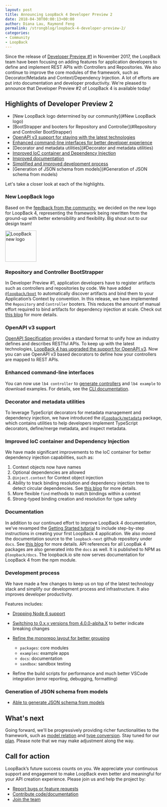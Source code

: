 ```yaml
---
layout: post
title: Announcing LoopBack 4 Developer Preview 2
date: 2018-04-30T00:00:13+00:00
author: Diana Lau, Raymond Feng
permalink: /strongblog/loopback-4-developer-preview-2/
categories:
- Community
- LoopBack
---
```


Since the release of [Developer Preview #1][dp1] in November 2017, the LoopBack
team have been focusing on adding features for application developers to define
and implement REST APIs with Controllers and Repositories. We also continue to
improve the core modules of the framework, such as Decorator/Metadata and
Context/Dependency Injection. A lot of efforts are put into documentation and
developer productivity. We're pleased to announce that Developer Preview #2
of LoopBack 4 is available today!

## Highlights of Developer Preview 2

* [New LoopBack logo determined by our community](#New LoopBack logo)
* [BootStrapper and booters for Repository and Controller](#Repository and Controller BootStrapper)
* [OpenAPI v3 support for staying with the latest technologies](#OpenAPI-v3-support)
* [Enhanced command-line interfaces for better developer experience](#Enhanced-command-line-interfaces)
* [Decorator and metadata utilities](#Decorator and metadata utilities)
* [Improved IoC container and Dependency Injection](#Improved-ioc-di)
* [Improved documentation](#Documentation)
* [Simplified and improved development process](#Development-process)
* [Generation of JSON schema from models](#Generation of JSON schema from models)

Let's take a closer look at each of the highlights.

### New LoopBack logo

Based on the [feedback from the community][logo], we decided on the new logo
for LoopBack 4, representing the framework being rewritten from the ground-up
with better extensibility and flexibility. Big shout out to our design team!

<img src="http://loopback.io/images/branding/mark/blue/loopback.jpg" alt="LoopBack new logo" style="width: 100px; margin:auto;"/>

### Repository and Controller BootStrapper

In Developer Preview #1, application developers have to register artifacts such
as controllers and repositories by code. We have added [`@loopback/boot`][boot-git]
to automatically discover artifacts and bind them to your Application’s Context
by convention. In this release, we have implemented the `Repository` and
`Controller` booters. This reduces the amount of manual effort required to
bind artifacts for dependency injection at scale. Check out [this blog][boot-blog]
for more details.

### OpenAPI v3 support

[OpenAPI Specification][oas] provides a standard format to unify how an industry
defines and describes RESTful APIs. To keep up with the latest technologies,
[LoopBack 4 has upgraded the support for OpenAPI v3][swagger-to-oas3]. Now you
can use OpenAPI v3 based decorators to define how your controllers are mapped
to REST APIs.

### Enhanced command-line interfaces

You can now use `lb4 controller` to [generate controllers][controller-blog]
and `lb4 example` to download examples. For details, see the [CLI documentation][cli-doc].

### Decorator and metadata utilities

To leverage TypeScript decorators for metadata management and dependency
injection, we have introduced the [`@loopback/metadata`][metadata] package,
which contains utilities to help developers implement TypeScript decorators,
define/merge metadata, and inspect metadata.

### Improved IoC container and Dependency Injection

We have made significant improvements to the IoC container for better dependency
injection capabilities, such as:

1.  Context objects now have names
2.  Optional dependencies are allowed
3.  `@inject.context` for Context object injection
4.  Ability to track binding resolution and dependency injection tree to detect
    circular dependencies. See [this blog][di-blog] for more details.
5.  More flexible `find` methods to match bindings within a context
6.  Strong-typed binding creation and resolution for type safety

### Documentation

In addition to our continued effort to improve LoopBack 4 documentation,
we've revamped the [Getting Started tutorial][todo] to include step-by-step
instructions in creating your first LoopBack 4 application. We also moved the
documentation source to the `loopback-next` github repository under `docs`. See
[this blog][docs-blog] for more details. API references for all LoopBak 4
packages are also generated into the `docs` as well. It is published to NPM as
`@loopback/docs`. The loopback.io site now serves documentation for LoopBack 4
from the npm module.

### Development process

We have made a few changes to keep us on top of the latest technology stack and
simplify our development process and infrastructure. It also improves developer
productivity.

Features includes:

* [Dropping Node 6 support][node6-blog]
* [Switching to 0.x.y versions from 4.0.0-alpha.X][0.x.y] to better indicate breaking changes
* [Refine the monorepo layout for better grouping](https://github.com/strongloop/loopback-next/pull/1231)

  * `packages`: core modules
  * `examples`: example apps
  * `docs`: documentation
  * `sandbox`: sandbox testing

* Refine the build scripts for performance and much better VSCode integration
  (error reporting, debugging, formatting)

### Generation of JSON schema from models

* [Able to generate JSON schema from models][json-schema-blog]

## What's next

Going forward, we'll be progressively providing richer functionalities to the framework,
such as [model relation](https://github.com/strongloop/loopback-next/issues/1032) and [type conversion](https://github.com/strongloop/loopback-next/issues/755). Stay tuned for our [plan][plan].
Please note that we may make adjustment along the way.

## Call for action

LoopBack’s future success counts on you. We appreciate your continuous support and engagement to make LoopBack even better and meaningful for your API creation experience. Please join us and help the project by:

* [Report bugs or feature requests](https://github.com/strongloop/loopback-next/issues)
* [Contribute code/documentation](https://github.com/strongloop/loopback-next/blob/master/docs/CONTRIBUTING.md)
* [Join the team](https://github.com/strongloop/loopback-next/issues/110)

[dp1]: https://strongloop.com/strongblog/loopback-4-developer-preview-release
[logo]: https://strongloop.com/strongblog/thanks-loopback-4-logo/
[boot-git]: https://github.com/strongloop/loopback-next/tree/master/packages/boot
[boot-blog]: https://strongloop.com/strongblog/introducing-boot-for-loopback-4
[oas]: https://github.com/OAI/OpenAPI-Specification
[swagger-to-oas3]: https://strongloop.com/strongblog/upgrade-from-swagger-to-openapi-3/
[controller-blog]: https://strongloop.com/strongblog/generate-controllers-loopback-4-cli/
[cli-doc]: http://loopback.io/doc/en/lb4/Command-line-interface.html
[todo]: http://loopback.io/doc/en/lb4/todo-tutorial.html
[metadata]: https://github.com/strongloop/loopback-next/blob/master/packages/metadata
[di-blog]: https://strongloop.com/strongblog/loopback-4-track-down-dependency-injections/
[node6-blog]: https://strongloop.com/strongblog/loopback-4-dropping-node6
[docs-blog]: https://strongloop.com/strongblog/march-2018-milestone/
[0.x.y]: https://github.com/strongloop/loopback-next/issues/954
[json-schema-blog]: https://strongloop.com/strongblog/loopback-4-json-schema-generation
[plan]: https://github.com/strongloop/loopback-next/wiki/Upcoming-Releases
